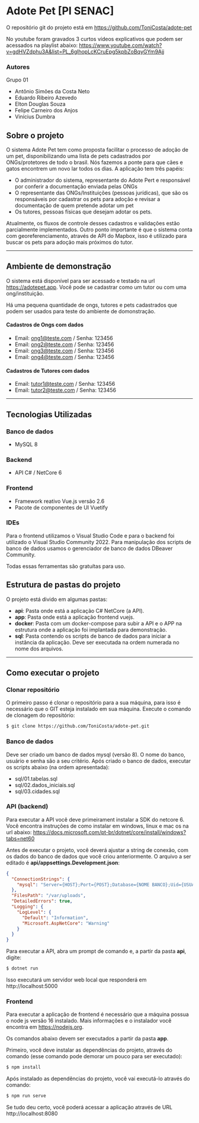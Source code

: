 # Adote Pet [PI SENAC]
O repositório git do projeto está em https://github.com/ToniCosta/adote-pet

No youtube foram gravados 3 curtos vídeos explicativos que podem ser acessados na playlist abaixo:
https://www.youtube.com/watch?v=gdHVZdphu3A&list=PL_6glhopLcKCruEpg5kpbZoBqyGYm9Ajj

### Autores
Grupo 01
- Antônio Simões da Costa Neto
- Eduardo Ribeiro Azevedo
- Elton Douglas Souza
- Felipe Carneiro dos Anjos
- Vinícius Dumbra

## Sobre o projeto

O sistema Adote Pet tem como proposta facilitar o processo de adoção de um pet, disponibilizando uma lista de pets cadastrados por ONGs/protetores de todo o brasil. Nós fazemos a ponte para que cães e gatos encontrem um novo lar todos os dias.
A aplicação tem três papéis: 
- O administrador do sistema, representante do Adote Pert e responsável por conferir a documentação enviada pelas ONGs
- O representante das ONGs/Instituições (pessoas jurídicas), que são os responsáveis por cadastrar os pets para adoção e revisar a documentação de quem pretende adotar um pet
- Os tutores, pessoas físicas que desejam adotar os pets.

Atualmente, os fluxos de controle desses cadastros e validações estão parcialmente implementados.
Outro ponto importante é que o sistema conta com georeferenciamento, através de API do Mapbox, isso é utilizado para buscar os pets para adoção mais próximos do tutor.

<hr />

## Ambiente de demonstração
O sistema está disponível para ser acessado e testado na url https://adotepet.app.
Você pode se cadastrar como um tutor ou com uma ong/instituição.

Há uma pequena quantidade de ongs, tutores e pets cadastrados que podem ser usados para teste do ambiente de domonstração.
#### Cadastros de Ongs com dados
- Email: ong1@teste.com / Senha: 123456
- Email: ong2@teste.com / Senha: 123456
- Email: ong3@teste.com / Senha: 123456
- Email: ong4@teste.com / Senha: 123456

#### Cadastros de Tutores com dados
- Email: tutor1@teste.com / Senha: 123456
- Email: tutor2@teste.com / Senha: 123456

<hr />

## Tecnologias Utilizadas
### Banco de dados
- MySQL 8

### Backend
- API C# / NetCore 6

### Frontend
- Framework reativo Vue.js versão 2.6
- Pacote de componentes de UI Vuetify

### IDEs
Para o frontend utilizamos o Visual Studio Code e para o backend foi utilizado o Visual Studio Community 2022.
Para manipulação dos scripts de banco de dados usamos o gerenciador de banco de dados DBeaver Community.

Todas essas ferramentas são gratuítas para uso.

## Estrutura de pastas do projeto
O projeto está divido em algumas pastas:
- **api**: Pasta onde está a aplicação C# NetCore (a API).
- **app**: Pasta onde está a aplicação frontend vuejs.
- **docker**: Pasta com um docker-compose para subir a API e o APP na estrutura onde a aplicação foi implantada para demonstração.
- **sql**: Pasta contendo os scripts de banco de dados para iniciar a instância da aplicação. Deve ser executada na ordem numerada no nome dos arquivos.

<hr />

## Como executar o projeto
### Clonar repositório
O primeiro passo é clonar o repositório para a sua máquina, para isso é necessário que o GIT esteja instalado em sua máquina.
Execute o comando de clonagem do repositório:

```bash
$ git clone https://github.com/ToniCosta/adote-pet.git
```

### Banco de dados
Deve ser criado um banco de dados mysql (versão 8). O nome do banco, usuário e senha são a seu critério.
Após criado o banco de dados, executar os scripts abaixo (na ordem apresentada):
- sql/01.tabelas.sql
- sql/02.dados_iniciais.sql
- sql/03.cidades.sql

### API (backend)
Para executar a API você deve primeirament instalar a SDK do netcore 6.
Você encontra instruções de como instalar em windows, linux e mac os na url abaixo:
https://docs.microsoft.com/pt-br/dotnet/core/install/windows?tabs=net60

Antes de executar o projeto, você deverá ajustar a string de conexão, com os dados do banco de dados que você criou anteriormente. O arquivo a ser editado é **api/appsettings.Development.json**:
```json
{
  "ConnectionStrings": {
    "mysql": "Server={HOST};Port={POST};Database={NOME BANCO};Uid={USUARIO BANCO};Pwd={SENHA BANCO};"
  },
  "FilesPath": "/var/uploads",
  "DetailedErrors": true,
  "Logging": {
    "LogLevel": {
      "Default": "Information",
      "Microsoft.AspNetCore": "Warning"
    }
  }
}
```
Para executar a API, abra um prompt de comando e, a partir da pasta **api**, digite:
 ```bash
 $ dotnet run
 ```
 Isso executará um servidor web local que responderá em http://localhost:5000

### Frontend
Para executar a aplicação de frontend é necessário que a máquina possua o node js versão 16 instalado. Mais informações e o instalador você encontra em https://nodejs.org.

Os comandos abaixo devem ser executados a partir da pasta **app**.

Primeiro, você deve instalar as dependências do projeto, através do comando (esse comando pode demorar um pouco para ser executado):
```bash
$ npm install
``` 

Após instalado as dependências do projeto, você vai executá-lo através do comando:
```bash
$ npm run serve
```
Se tudo deu certo, você poderá acessar a aplicação através de URL http://localhost:8080


